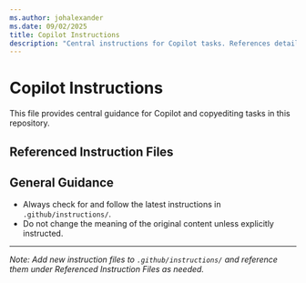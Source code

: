 ```yaml
---
ms.author: johalexander
ms.date: 09/02/2025
title: Copilot Instructions
description: "Central instructions for Copilot tasks. References detailed instructions in .github/instructions."
---
```


# Copilot Instructions

This file provides central guidance for Copilot and copyediting tasks in this repository.

## Referenced Instruction Files



## General Guidance

- Always check for and follow the latest instructions in `.github/instructions/`.
- Do not change the meaning of the original content unless explicitly instructed.

---

_Note: Add new instruction files to `.github/instructions/` and reference them under Referenced Instruction Files as needed._
